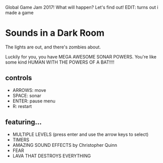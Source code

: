 Global Game Jam 2017! What will happen? Let's find out! EDIT: turns out i made a game

# Sounds in a Dark Room

The lights are out, and there's zombies about.

Luckily for you, you have MEGA AWESOME SONAR POWERS. You're like some kind HUMAN WITH THE POWERS OF A BAT!!!!

## controls

- ARROWS: move
- SPACE: sonar
- ENTER: pause menu
- R: restart

## featuring...

- MULTIPLE LEVELS (press enter and use the arrow keys to select)
- TIMERS
- AMAZING SOUND EFFECTS by Christopher Quinn
- FEAR
- LAVA THAT DESTROYS EVERYTHING

